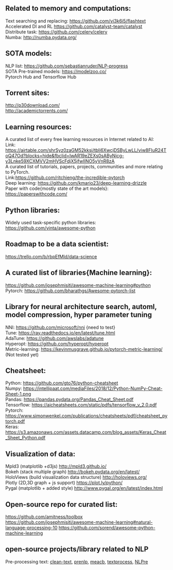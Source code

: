 ## Related to memory and computations:
Text searching and replacing: https://github.com/vi3k6i5/flashtext</br> 
Accelerated Dl and RL https://github.com/catalyst-team/catalyst</br>
Distribute task: https://github.com/celery/celery</br>
Numba: http://numba.pydata.org/

## SOTA models:
NLP list: https://github.com/sebastianruder/NLP-progress</br>
SOTA Pre-trained models: https://modelzoo.co/</br>
Pytorch Hub and Tensorflow Hub

## Torrent sites:
http://p30download.com/</br>
http://academictorrents.com/</br>

## Learning resources:
A curated list of every free learning resources in Internet related to AI:</br> Link: https://airtable.com/shrSyz0zaGM52kksj/tbli6XwcjDSByLwLL/viw8FIuR24ToQ47Od?blocks=hide&fbclid=IwAR19eZEXs0sAByNjcg-y3Lnke59XCXMVV2mHVScFdjX5jfwIINO5yVnR8zA</br>
A curated list of tutorials, papers, projects, communities and more relating to PyTorch. </br>Link:https://github.com/ritchieng/the-incredible-pytorch</br>
Deep learning: https://github.com/kmario23/deep-learning-drizzle</br>
Paper with code{mostly state of the art models}: https://paperswithcode.com/

## Python libraries:
Widely used task-specific python libraries: https://github.com/vinta/awesome-python

## Roadmap to be a data scientist:
https://trello.com/b/rbpEfMld/data-science 

## A curated list of libraries{Machine learning}:
https://github.com/josephmisiti/awesome-machine-learning#python</br> 
Pytorch: https://github.com/bharathgs/Awesome-pytorch-list 

## Library for neural architecture search, automl, model compression, hyper parameter tuning 
NNI: https://github.com/microsoft/nni {need to test}</br>
Tune: https://ray.readthedocs.io/en/latest/tune.html</br>
AdaTune: https://github.com/awslabs/adatune</br>
Hyperopt: https://github.com/hyperopt/hyperopt </br>
Metric-learning: https://kevinmusgrave.github.io/pytorch-metric-learning/ (Not tested yet)

## Cheatsheet:
Python: https://github.com/gto76/python-cheatsheet</br>
Numpy: https://intellipaat.com/mediaFiles/2018/12/Python-NumPy-Cheat-Sheet-1.png</br>
Pandas: https://pandas.pydata.org/Pandas_Cheat_Sheet.pdf</br>
Tensorflow: https://aicheatsheets.com/static/pdfs/tensorflow_v_2.0.pdf</br>
Pytorch: https://www.simonwenkel.com/publications/cheatsheets/pdf/cheatsheet_pytorch.pdf</br>
Keras: https://s3.amazonaws.com/assets.datacamp.com/blog_assets/Keras_Cheat_Sheet_Python.pdf

## Visualization of data:
Mpld3 (matplotlib +d3js)  http://mpld3.github.io/</br>
Bokeh (stack multiple graph)  http://bokeh.pydata.org/en/latest/</br>
HoloViews (build visualization data structure)  http://holoviews.org/</br>
Plotly (2D,3D graph + js support) https://plot.ly/python/</br>
Pygal (matplotlib + added style) http://www.pygal.org/en/latest/index.html

## Open-source repo for curated list:
https://github.com/amitness/toolbox</br>
https://github.com/josephmisiti/awesome-machine-learning#natural-language-processing-10
https://github.com/sorend/awesome-python-machine-learning

## open-source projects/library related to NLP
Pre-processing text: <a href='https://github.com/jfilter/clean-text'>clean-text</a>, <a href='https://github.com/lyeoni/prenlp'>prenlp</a>, <a href='https://github.com/jeongukjae/python-mecab'> meacb</a>, <a href='https://github.com/psych0der/textprocess'> textprocess</a>, <a href='https://github.com/NIHOPA/NLPre'> NLPre</a>
